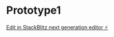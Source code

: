 # Prototype1

[Edit in StackBlitz next generation editor ⚡️](https://stackblitz.com/~/github.com/firasj082/Prototype1)
